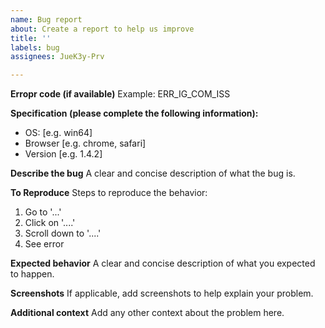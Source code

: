 ```yaml
---
name: Bug report
about: Create a report to help us improve
title: ''
labels: bug
assignees: JueK3y-Prv

---
```


**Erropr code (if available)**
Example: ERR_IG_COM_ISS

**Specification (please complete the following information):**
 - OS: [e.g. win64]
 - Browser [e.g. chrome, safari]
 - Version [e.g. 1.4.2]

**Describe the bug**
A clear and concise description of what the bug is.

**To Reproduce**
Steps to reproduce the behavior:
1. Go to '...'
2. Click on '....'
3. Scroll down to '....'
4. See error

**Expected behavior**
A clear and concise description of what you expected to happen.

**Screenshots**
If applicable, add screenshots to help explain your problem.

**Additional context**
Add any other context about the problem here.
